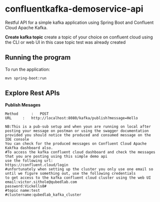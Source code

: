 # confluentkafka-demoservice-api
Restful API for a simple kafka application using Spring Boot and Confluent Cloud Apache Kafka.

**Create kafka topic**
create a topic of your choice on confluent cloud using the CLI or web UI in this case topic test was already
created

## Running the program
To run the application:
```
mvn spring-boot:run
```
## Explore Rest APIs
**Publish Mesages**
```
Method  	: 	POST
URL		:	http://localhost:8080/kafka/publish?message=Hello

NB:This is a pub-sub setup and when youn are running on local after posting your message on postman or using the swagger documentation
provided you should notice the produced and consumed message on the IDE console
You can check for the produced messages on Confluent Cloud Apache Kakfka dashboard also.
#To access the kafka confluent cloud dashboard and check the messages that you are posting using this simple demo api
use the following url: 
https://confluent.cloud/login 
#unfortunately when setting up the cluster you only use one email so until we figure something out, use the following credentials
to get access to the kafka confluent cloud cluster using the web UI 
email:victor.sithole@qubedlab.com 
password:Vickells8# 
#topic name:test 
#clustername:qubedlab_kafka_cluster 
